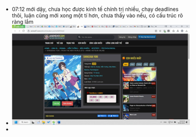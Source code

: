 - 07:12 mới dậy, chưa học được kinh tế chính trị nhiều, chạy deadlines thôi, luận cũng mới xong một tí hơn, chưa thấy vào nếu, có cấu trúc rõ ràng lắm
- ![image.png](../assets/image_1699970048679_0.png)
-